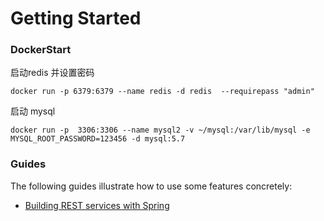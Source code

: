 # Getting Started

### DockerStart

启动redis 并设置密码
```
docker run -p 6379:6379 --name redis -d redis  --requirepass "admin"
```

启动 mysql
```
docker run -p  3306:3306 --name mysql2 -v ~/mysql:/var/lib/mysql -e MYSQL_ROOT_PASSWORD=123456 -d mysql:5.7
```
### Guides
The following guides illustrate how to use some features concretely:

* [Building REST services with Spring](https://spring.io/guides/tutorials/bookmarks/)

